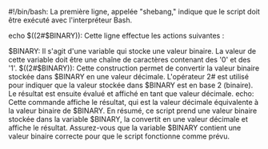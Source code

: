 #!/bin/bash: La première ligne, appelée "shebang," indique que le script doit être exécuté avec l'interpréteur Bash.

echo $((2#$BINARY)): Cette ligne effectue les actions suivantes :

$BINARY: Il s'agit d'une variable qui stocke une valeur binaire. La valeur de cette variable doit être une chaîne de caractères contenant des '0' et des '1'.
$((2#$BINARY)): Cette construction permet de convertir la valeur binaire stockée dans $BINARY en une valeur décimale. L'opérateur 2# est utilisé pour indiquer que la valeur stockée dans $BINARY est en base 2 (binaire). Le résultat est ensuite évalué et affiché en tant que valeur décimale.
echo: Cette commande affiche le résultat, qui est la valeur décimale équivalente à la valeur binaire de $BINARY.
En résumé, ce script prend une valeur binaire stockée dans la variable $BINARY, la convertit en une valeur décimale et affiche le résultat. Assurez-vous que la variable $BINARY contient une valeur binaire correcte pour que le script fonctionne comme prévu.

